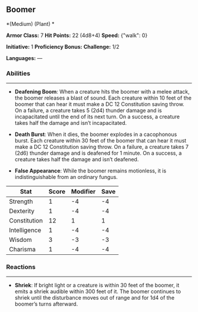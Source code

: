 ## Boomer
*(Medium) (Plant) *

**Armor Class:** 7
**Hit Points:** 22 (4d8+4)
**Speed:** {"walk": 0}

**Initiative:** 1
**Proficiency Bonus:**
**Challenge:** 1/2

**Languages:** —

### Abilities
 --- 
- **Deafening Boom**: When a creature hits the boomer with a melee attack, the boomer releases a blast of sound. Each creature within 10 feet of the boomer that can hear it must make a DC 12 Constitution saving throw. On a failure, a creature takes 5 (2d4) thunder damage and is incapacitated until the end of its next turn. On a success, a creature takes half the damage and isn’t incapacitated.

- **Death Burst**: When it dies, the boomer explodes in a cacophonous burst. Each creature within 30 feet of the boomer that can hear it must make a DC 12 Constitution saving throw. On a failure, a creature takes 7 (2d6) thunder damage and is deafened for 1 minute. On a success, a creature takes half the damage and isn’t deafened.

- **False Appearance**: While the boomer remains motionless, it is indistinguishable from an ordinary fungus.



| Stat | Score | Modifier | Save |
| ---- | ---- | ---- | ---- |
| Strength | 1 | -4 | -4 |
| Dexterity | 1 | -4 | -4 |
| Constitution | 12 | 1 | 1 |
| Intelligence | 1 | -4 | -4 |
| Wisdom | 3 | -3 | -3 |
| Charisma | 1 | -4 | -4 |

### Reactions
 --- 
- **Shriek**: If bright light or a creature is within 30 feet of the boomer, it emits a shriek audible within 300 feet of it. The boomer continues to shriek until the disturbance moves out of range and for 1d4 of the boomer’s turns afterward.

